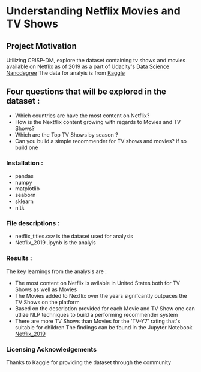# Understanding Netflix Movies and TV Shows 
## Project Motivation 
Utilizing CRISP-DM, explore the dataset containing tv shows and movies available on Netflix as of 2019 as a part of Udacity's [Data Science Nanodegree](https://in.udacity.com/course/data-scientist-nanodegree--nd025) 
The data for analyis is from [Kaggle](https://www.kaggle.com/shivamb/netflix-shows)
## Four questions that will be explored in the dataset :
* Which countries are have the most content on Netflix?
* How is the Nextflix content growing with regards to Movies and TV Shows?
* Which are the Top TV Shows by season ?
* Can you build a simple recommender for TV shows and movies? if so build one 
### Installation :
* pandas
* numpy
* matplotlib
* seaborn
* sklearn
* nltk
### File descriptions :
* netflix_titles.csv is the dataset used for analysis
* Netflix_2019 .ipynb is the analyis
### Results :
The key learnings from the analysis are :
* The most content on Netflix is avilable in United States both for TV Shows as well as Movies
* The Movies added to Nexflix over the years signifcantly outpaces the TV Shows on the platform
* Based on the description provided for each Movie and TV Show one can utlize NLP techniques to build a performing recommender system
* There are more TV Shows than Movies for the 'TV-Y7' rating that's suitable for children 
The findings can be found in the Jupyter Notebook [Netflix_2019](https://github.com/TensorAdy/udacity_dsnd/blob/master/Project%201%20-%20Data%20Science%20Blog/Netflix_2019%20.ipynb)

### Licensing Acknowledgements
Thanks to Kaggle for providing the dataset through the community



